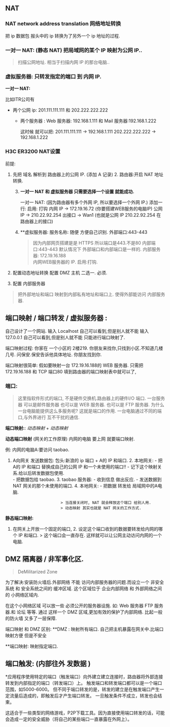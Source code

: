 

## NAT


### NAT network address translation  网络地址转换

把 ip 数据包 报头中的 ip 转换为了另外一个 ip 地址的过程.


### 一对一 NAT: (静态 NAT)   **把局域网的某个 IP 映射为公网 IP..** 
> 扫描公网地址. 相当于扫描内网 IP 的那台电脑..

### 虚拟服务器:   **只转发指定的端口 到 内网 IP.**



**一对一 NAT:** 

比如ITR公司有 
- 两个公网 ip:   201.111.111.111          和 202.222.222.222
	- 两个服务器  :  Web 服务器: 192.168.1.111 和  Mail 服务器:192.168.1.222

		这时候 就可以把:
		201.111.111.111 → 192.168.1.111
		202.222.222.222 → 192.168.1.222



### **H3C ER3200  NAT设置**

前提:
1. 先把 域名 解析到 路由器上的公网 IP. (添加 A 记录)
	2. 路由器:开启 NAT 地址转换. 

	3. **一对一 NAT  和 虚拟服务器 只需要选择一个设置 就能成功.**

		 一对一 NAT:  (因为路由器有多个外网 IP, 所以要选择一个外网 IP.)
		添加一行: 
		启用: 打钩
		内网 IP → 172.19.16.72  (你要搭建WEB服务的电脑IP)
		公网 IP → 210.22.92.254
		出接口  → Wan1 (也就是公网 IP 210.22.92.254 在路由器上的接口)

	4. **虚拟服务器:
		服务名称: 随便 方便自己识别.
		外部端口:443-443 
		> 因为内部网页搭建是是 HTTPS 所以端口是443.不是80
		内部端口:443-443
		> 默认情况下 外部端口和内部端口是一样的.
		内部服务器: 172.19.16.188  
		> 内网WEB服务器的 IP.
		启用:打钩.









1.  配置动态地址转换 配置 DMZ 主机
二选一. 必须.

2. 配置 内部服务器
> 把外部地址和端口 映射到内部私有地址和端口上.
> 使得外部能访问 内部服务器.




## 端口映射 / 端口转发 / 虚拟服务器 :

自己设计了一个网站.
输入 Localhost 自己可以看到,但是别人就不能
输入 127.0.0.1 自己可以看到,但是别人就不能
只能进行端口映射了.

端口映射过程:
你家在 一个小区的 2楼219.
你朋友来找你,只找到小区.不知道几楼几号.
问保安.保安告诉他具体地址.
你朋友找到你.

端口映射很简单:
假如要映射一台  172.19.16.188的 WEB 服务器.
只需把 172.19.16.188 和 TCP 端口80 填到路由器的端口映射表中就可以了,


### 端口: 
> 这里指软件形式的端口, 不是硬件交换机.路由器上的硬件I/O 端口.
一台服务器
可以是邮件服务器 也可以是 WEB 服务器. 也可以是 FTP 服务器.
为什么一台电脑能提供这么多服务呢? 这就是端口的作用.
一台电脑通过不同的端口,与外界进行 互不干扰的通信.


**端口映射:**:  *动态映射* + *动态映射*

**动态端口映射** (网关的工作原理)
内网的电脑 要上网 就要端口映射.

例:
内网的电脑A:要访问 taobao.
1. A向网关 发送数据包: 
	包头:新浪的 ip 端口  + A的 IP 和端口.
	2. 本地网关: 
		- 把 A的 IP 和端口  替换成自己的公网 IP 和一个未使用的端口!! 
			- 记下这个映射关系.给以后转发数据包使用.  
				- 把数据包给 taobao.
					3. taobao 服务器: 
						- 收到信息 做出反应. 
						- 发送数据到 NAT 网关的那个未使用的端口.
					4. 本地网关:
						- 把数据 转发给 局域网中的A电脑. 

							> 当连接关闭时, NAT 就会释放这个端口 给别人用.
							> 动态映射 其实也就是 NAT 网关的工作方式.

**静态端口映射:**

1. 在网关上开放一个固定的端口,
	2. 设定这个端口收到的数据要转发给内网的哪个 IP 和端口.
		> 这个端口会一直存在. 这样就可以让公网主动访问内网的一个电脑.


## DMZ    隔离器 / 非军事化区.
> DeMilitarized Zone  

为了解决:安装防火墙后.外部网络 不能 访问内部服务器的问题.而设立一个
非安全系统  和 安全系统之间的  缓冲区域.
这个区域位于 企业内部网络 和 外部网络之间的 小网络区域内.

在这个小网络区域 可以放一些 必须公开的服务器设施. 
如: Web 服务器 FTP 服务器.和 论坛 等等.
通过 这样一个 DMZ 区域,更加有效的保护了内部网络. 比起一般的防火墙 又多了一层保障.



端口映射 和 DMZ 区别:
**DMZ :     映射所有端口. 
自己把主机暴露在网关中.比端口映射方便 但是不安全

**端口映射:  映射指定端口.




## 端口触发: (内部往外 发数据 )

*应用程序使用特定的端口（触发端口）向外建立建立连接时，路由器将外部连接转发到内部指定的端口（转发端口）上。
触发端口和转发端口都可以是一个端口范围，如5000-6000。
但不同于端口转发的是，转发的建立是在触发端口产生一定流量后造成的，即触发后才产生端口转发。
一旦触发条件不成立，转发也会结束。

这适合于一些类型的网络游戏，P2P下载工具。因为直接使用端口转发的话，可能会造成一定的安全威胁（将自己的某些端口一直暴露在外网上）。



